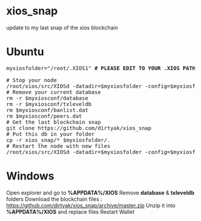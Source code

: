 # xios_snap

update to my last snap of the xios blockchain

# Ubuntu

<pre>myxiosfolder="/root/.XIOS1" <b># PLEASE EDIT TO YOUR .XIOS PATH</b>

# Stop your node
/root/xios/src/XIOSd -datadir=$myxiosfolder -config=$myxiosfolder/XIOS.conf stop
# Remove your current database
rm -r $myxiosconf/database
rm -r $myxiosconf/txleveldb
rm $myxiosconf/banlist.dat
rm $myxiosconf/peers.dat
# Get the last blockchain snap
git clone https://github.com/dirtyak/xios_snap
# Put this db in your folder
cp -r xios_snap/* $myxiosfolder/.
# Restart the node with new files
/root/xios/src/XIOSd -datadir=$myxiosfolder -config=$myxiosfolder/XIOS.conf -daemon</pre>

# Windows 

Open explorer and go to <b>%APPDATA%/XIOS</b>
Remove <b>database</b> & <b>txleveldb</b> folders
Download the blockchain files : https://github.com/dirtyak/xios_snap/archive/master.zip
Unzip it into <b>%APPDATA%/XIOS</b> and replace files
Restart Wallet
